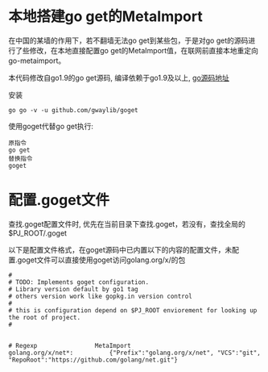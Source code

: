 # 本地搭建go get的MetaImport

在中国的某墙的作用下，若不翻墙无法go get到某些包，于是对go get的源码进行了些修改，在本地直接配置go get的MetaImport值，在联网前直接本地重定向go-metaimport。

本代码修改自go1.9的go get源码, 编译依赖于go1.9及以上, [go源码地址](https://github.com/golang/go)

安装
```text
go go -v -u github.com/gwaylib/goget
```

使用goget代替go get执行:
```text
原指令
go get 
替换指令
goget 
```

# 配置.goget文件

查找.goget配置文件时, 优先在当前目录下查找.goget，若没有，查找全局的$PJ_ROOT/.goget

以下是配置文件格式，在goget源码中已内置以下的内容的配置文件，未配置.goget文件可以直接使用goget访问golang.org/x/的包
```text
#
# TODO: Implements goget configuration.
# Library version default by go1 tag
# others version work like gopkg.in version control
#
# this is configuration depend on $PJ_ROOT enviorement for looking up the root of project.
#


# Regexp				MetaImport
golang.org/x/net*:			{"Prefix":"golang.org/x/net", "VCS":"git", "RepoRoot":"https://github.com/golang/net.git"} 

```


